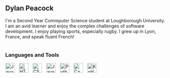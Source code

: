 ## Dylan Peacock 

I'm a Second Year Commputer Science student at Loughborough University. I am an avid learner and enjoy the complex challenges of software development. I enjoy playing sports, especially rugby. I grew up in Lyon, France, and speak fluent French!

#

### Languages and Tools
<img align="left" alt="Java" width="30px" style="padding-right:10px;" src="https://cdn.jsdelivr.net/gh/devicons/devicon/icons/java/java-original.svg"/>
<img align="left" alt="HTML" width="30px" style="padding-right:10px;" src="https://cdn.jsdelivr.net/gh/devicons/devicon/icons/html5/html5-plain.svg" />
<img align="left" alt="CSS" width="30px" style="padding-right:10px;" src="https://cdn.jsdelivr.net/gh/devicons/devicon/icons/css3/css3-plain.svg" />
<img align="left" alt="JavaScript" width="30px" style="padding-right:10px;" src="https://cdn.jsdelivr.net/gh/devicons/devicon/icons/javascript/javascript-plain.svg" />
<img align="left" alt="Python" width="30px" style="padding-right:10px;" src="https://cdn.jsdelivr.net/gh/devicons/devicon/icons/python/python-plain.svg" />
<img align="left" alt="C++" width="30px" style="padding-right:10px;" src="https://cdn.jsdelivr.net/gh/devicons/devicon/icons/cplusplus/cplusplus-original.svg" />
<img align="left" alt="Kotlin" width="30px" style="padding-right:10px;" src="https://cdn.jsdelivr.net/gh/devicons/devicon/icons/kotlin/kotlin-plain.svg" />
<br/>

<!--

#

<details>
<summary><h3>What am I looking to gain from completing a placement year?</h3></summary>
As an avid learner, I believe a placement year would allow me develop new skills in the computer science industry. I hope to be challenged and enhance my technical skills, problem solving abilities and coding proficiency during my placement year and would love the opportunity to learn new programming languages, tools and technologies that are relevant to the industry. I am looking to gain practical experience and apply the theoretical knowledge I have gained in my coursework to the projects and problems I face by providing high quality work during my placement year. Additionally, a placement year will allow me to have a firsthand look at the inner workings of the computer science industry, helping me to better understand my career preferences and goals. A placement would provide clarity about which areas of computer science interest me the most (and align with my long-term career aspirations).
</details>

#

<details>
<summary><h3>What about software development as a career interests me?</h3></summary>
A career in software development appeals to me for multiple reasons. Software and it’s applications can be found everywhere, so I can imagine such a variety of software projects would entail creating diverse software systems across different sectors that are all equally as challenging and fascinating. A software engineer could find themselves working on a bespoke system involving cutting-edge medical equipment, and later create a web service for a charity, and each project would entail unique problems and solutions. In software development there is no “correct” way of approaching a given problem, meaning programmers tend to think outside the box in order to solve them. Most careers involve some degree of problem-solving but few careers require the tenacity and creativity of software developers. Programming is particularly interesting to me as I find it to be very rewarding. The process of conceiving a piece of software from scratch and obtaining a tangible product that responds to a given need is extremely satisfying and the prospect of doing so throughout my career appeals to me.
</details>

#

<details>
<summary><h3>What recent developments in software excite me?</h3></summary>
When the Apple Vision Pro was launched in June of this year, I was quite sceptical as to how the device would perform and whether it would live up to the promises Apple had made about it. Spatial computing seems to be the next logical interface after mobile and desktop, blurring the lines between digital objects and the real world. Apple ran the risk of making another Virtual Reality headset without pushing the boundaries of what the technology could potentially achieve, but what the Vision Pro represents is a major leap in Augmented Reality technology, offering advanced features such as high resolution displays, precise motion tracking, immersive spatial audio and an improved gesture recognition which elevate the user experience. As a default, the product comes with a web browser and a range of multimedia apps that you might expect from a desktop or a mobile device, but what excites me is the range of potential applications this headset opens up for the future. The headset could offer diverse applications in domains such as gaming, eductaion, productivity, design, healthcare and more. For instance it could enable immersive gaming experiences, interactive educational content, advanced visualisation for healthcare professionals or innovative ways of accessing information and communication. Apple's commitment to providing robust developer tools and APIs could lead to the creation of a wide range of AR applications specifically tailored for the headset, and various platforms are already working on producing optimised content for the device, including the likes of Disney. I believe AR is in it’s early stages of development, and will most likely take multiple years to settle, in the same way the mobile phone did in the early 2000’s, however it is an exciting frontier with many unexplored possibilities for creativity that I am eager to see flourish.
</details>
 
-->

<!--
<details>
 <summary><h3>My Coding Journey</h3></summary>
 -->
